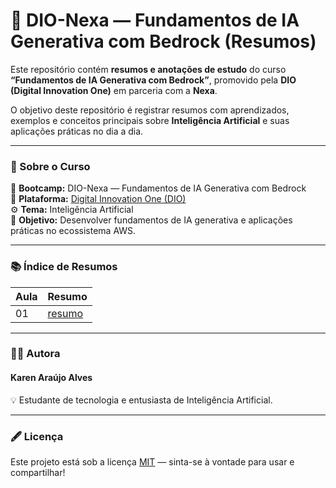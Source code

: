 # 🤖 DIO-Nexa — Fundamentos de IA Generativa com Bedrock (Resumos)

Este repositório contém **resumos e anotações de estudo** do curso **“Fundamentos de IA Generativa com Bedrock”**, promovido pela **DIO (Digital Innovation One)** em parceria com a **Nexa**.  

O objetivo deste repositório é registrar resumos com aprendizados, exemplos e conceitos principais sobre **Inteligência Artificial** e suas aplicações práticas no dia a dia.

---

### 🧾 Sobre o Curso

📘 **Bootcamp:** DIO-Nexa — Fundamentos de IA Generativa com Bedrock  
🏫 **Plataforma:** [Digital Innovation One (DIO)](https://www.dio.me)  
⚙️ **Tema:** Inteligência Artificial  
📅 **Objetivo:** Desenvolver fundamentos de IA generativa e aplicações práticas no ecossistema AWS.

---
### 📚 Índice de Resumos

| Aula |Resumo |
|------|------|
| 01 | [resumo](#) |



---

### 👩‍💻 Autora

#### **Karen Araújo Alves**  

💡 Estudante de tecnologia e entusiasta de Inteligência Artificial.  

---

### 🖋️ Licença

Este projeto está sob a licença [MIT](LICENSE) — sinta-se à vontade para usar e compartilhar!
